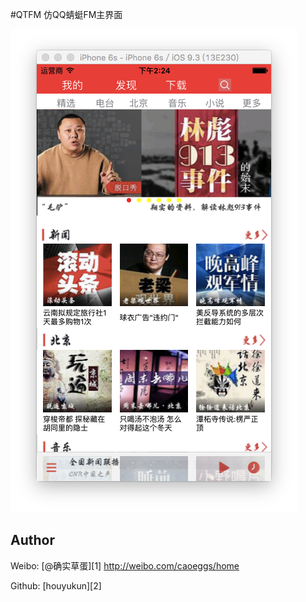 #QTFM
仿QQ蜻蜓FM主界面


![](/Snip20160408_5.png)


## Author

Weibo: [@确实草蛋][1]
http://weibo.com/caoeggs/home

Github: [houyukun][2]